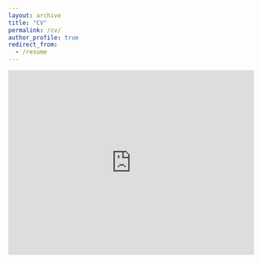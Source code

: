 ```yaml
---
layout: archive
title: "CV"
permalink: /cv/
author_profile: true
redirect_from:
  - /resume
---
```

<!-- Google tag (gtag.js) -->
<script async src="https://www.googletagmanager.com/gtag/js?id=G-PKJS2WFZ01"></script>
<script>
  window.dataLayer = window.dataLayer || [];
  function gtag(){dataLayer.push(arguments);}
  gtag('js', new Date());

  gtag('config', 'G-PKJS2WFZ01');
</script>



<embed src="https://www.dropbox.com/scl/fi/dsscnrx3w1caw5drnm644/IpekEceSener_CV_July2025.pdf?rlkey=bl9sqjd3axe74ljp6tdd96o5i&dl=0" width="500" height="375" 
 type="application/pdf">

